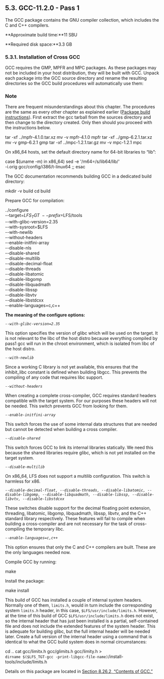 ## 5.3. GCC-11.2.0 - Pass 1

The GCC package contains the GNU compiler collection, which includes the C and C++ compilers.

**Approximate build time:**11 SBU

**Required disk space:**3.3 GB

### 5.3.1. Installation of Cross GCC

GCC requires the GMP, MPFR and MPC packages. As these packages may not be included in your host distribution, they will be built with GCC. Unpack each package into the GCC source directory and rename the resulting directories so the GCC build procedures will automatically use them:

### Note

There are frequent misunderstandings about this chapter. The procedures are the same as every other chapter as explained earlier ([Package build instructions](https://linuxfromscratch.org/lfs/downloads/stable/LFS-BOOK-11.1-NOCHUNKS.html#buildinstr)). First extract the gcc tarball from the sources directory and then change to the directory created. Only then should you proceed with the instructions below.

tar -xf ../mpfr-4.1.0.tar.xz
mv -v mpfr-4.1.0 mpfr
tar -xf ../gmp-6.2.1.tar.xz
mv -v gmp-6.2.1 gmp
tar -xf ../mpc-1.2.1.tar.gz
mv -v mpc-1.2.1 mpc

On x86_64 hosts, set the default directory name for 64-bit libraries to “lib”:

case $(uname -m) in
  x86_64)
    sed -e '/m64=/s/lib64/lib/' \
        -i.orig gcc/config/i386/t-linux64
 ;;
esac

The GCC documentation recommends building GCC in a dedicated build directory:

mkdir -v build
cd       build

Prepare GCC for compilation:

../configure                  \
    --target=$LFS_TGT         \
    --prefix=$LFS/tools       \
    --with-glibc-version=2.35 \
    --with-sysroot=$LFS       \
    --with-newlib             \
    --without-headers         \
    --enable-initfini-array   \
    --disable-nls             \
    --disable-shared          \
    --disable-multilib        \
    --disable-decimal-float   \
    --disable-threads         \
    --disable-libatomic       \
    --disable-libgomp         \
    --disable-libquadmath     \
    --disable-libssp          \
    --disable-libvtv          \
    --disable-libstdcxx       \
    --enable-languages=c,c++

**The meaning of the configure options:**

_`--with-glibc-version=2.35`_

This option specifies the version of glibc which will be used on the target. It is not relevant to the libc of the host distro because everything compiled by pass1 gcc will run in the chroot environment, which is isolated from libc of the host distro.

_`--with-newlib`_

Since a working C library is not yet available, this ensures that the inhibit_libc constant is defined when building libgcc. This prevents the compiling of any code that requires libc support.

_`--without-headers`_

When creating a complete cross-compiler, GCC requires standard headers compatible with the target system. For our purposes these headers will not be needed. This switch prevents GCC from looking for them.

_`--enable-initfini-array`_

This switch forces the use of some internal data structures that are needed but cannot be detected when building a cross compiler.

_`--disable-shared`_

This switch forces GCC to link its internal libraries statically. We need this because the shared libraries require glibc, which is not yet installed on the target system.

_`--disable-multilib`_

On x86_64, LFS does not support a multilib configuration. This switch is harmless for x86.

_`--disable-decimal-float, --disable-threads, --disable-libatomic, --disable-libgomp, --disable-libquadmath, --disable-libssp, --disable-libvtv, --disable-libstdcxx`_

These switches disable support for the decimal floating point extension, threading, libatomic, libgomp, libquadmath, libssp, libvtv, and the C++ standard library respectively. These features will fail to compile when building a cross-compiler and are not necessary for the task of cross-compiling the temporary libc.

_`--enable-languages=c,c++`_

This option ensures that only the C and C++ compilers are built. These are the only languages needed now.

Compile GCC by running:

make

Install the package:

make install

This build of GCC has installed a couple of internal system headers. Normally one of them, `limits.h`, would in turn include the corresponding system `limits.h` header, in this case, `$LFS/usr/include/limits.h`. However, at the time of this build of GCC `$LFS/usr/include/limits.h` does not exist, so the internal header that has just been installed is a partial, self-contained file and does not include the extended features of the system header. This is adequate for building glibc, but the full internal header will be needed later. Create a full version of the internal header using a command that is identical to what the GCC build system does in normal circumstances:

cd ..
cat gcc/limitx.h gcc/glimits.h gcc/limity.h > \
  `dirname $($LFS_TGT-gcc -print-libgcc-file-name)`/install-tools/include/limits.h

Details on this package are located in [Section 8.26.2, “Contents of GCC.”](https://linuxfromscratch.org/lfs/downloads/stable/LFS-BOOK-11.1-NOCHUNKS.html#contents-gcc "8.26.2. Contents of GCC")